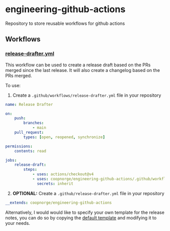 # engineering-github-actions

Repository to store reusable workflows for github actions

## Workflows

### [release-drafter.yml](./.github/workflows/release-drafter.yml)

This workflow can be used to create a release draft based on the PRs merged since the last release. It will also create a changelog based on the PRs merged.

To use:

1. Create a `.github/workflows/release-drafter.yml` file in your repository
```yaml
name: Release Drafter

on:
    push:
        branches:
            - main
    pull_request:
        types: [open, reopened, synchronize]

permissions:
    contents: read

jobs:
    release-draft:
        steps:
            - uses: actions/checkout@v4
            - uses: coopnorge/engineering-github-actions/.github/workflows/release-drafter.yaml@main
              secrets: inherit
```

2. **OPTIONAL:** Create a `.github/release-drafter.yml` file in your repository
```yaml
__extends: coopnorge/engineering-github-actions
```

Alternatively, I would would like to specify your own template for the release notes, you can do so by copying the [default template](https://github.com/coopnorge/engineering-github-actions/.github/release-drafter.yml) and modifying it to your needs.